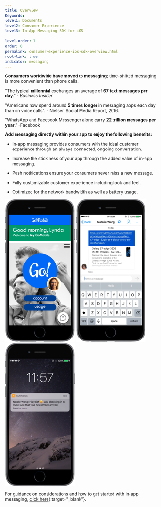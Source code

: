 ```yaml
---
title: Overview
Keywords:
level1: Documents
level2: Consumer Experience
level3: In-App Messaging SDK for iOS

level-order: 1
order: 0
permalink: consumer-experience-ios-sdk-overview.html
root-link: true
indicator: messaging
---
```


**Consumers worldwide have moved to messaging**; time-shifted messaging is more convenient than phone calls.

"The typical **millennial** exchanges an average of **67 text messages per day**."  _- Business Insider_

"Americans now spend around **5 times longer** in messaging apps each day than on voice calls". - Nielsen Social Media Report, 2016.

"WhatsApp and Facebook Messenger alone carry **22 trillion messages per year**." -Facebook

**Add messaging directly within your app to enjoy the following benefits:**

* In-app messaging provides consumers with the ideal customer experience through an always connected, ongoing conversation.

* Increase the stickiness of your app through the added value of in-app messaging.

* Push notifications ensure your consumers never miss a new message.

* Fully customizable customer experience including look and feel.

* Optimized for the network bandwidth as well as battery usage.

<img src="img/inappoverview1.png" alt="InAppOverview1" style="max-width:230px;max-height:700px;"> <img src="img/inappoverview2.png" alt="InAppOverview2" style="max-width:230px;max-height:700px;"> <img src="img/inappoverview3.png" alt="InAppOverview3" style="max-width:230px;max-height:700px;">

For guidance on considerations and how to get started with in-app messaging, [click here](products-channels-inapp-messaging.html){:target="_blank"}.
